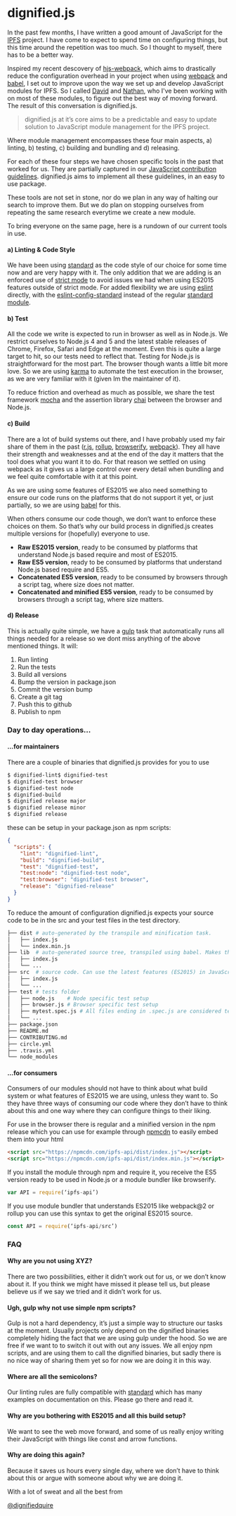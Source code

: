 # dignified.js

In the past few months, I have written a good amount of JavaScript for
the [IPFS](https://ipfs.io/) project. I have come to expect to spend
time on configuring things, but this time around the repetition
was too much. So I thought to myself, there has to be a better way.

Inspired my recent descovery of [hjs-webpack](https://github.com/HenrikJoreteg/hjs-webpack), which
aims to drastically reduce the configuration overhead in your project
when using [webpack](http://webpack.github.io/) and [babel](http://babeljs.io/), I set out to improve upon the way we set up and
develop JavaScript modules for IPFS.
So I called [David](https://github.com/diasdavid) and [Nathan](https://github.com/nginnever),
who I've been working with on most of these modules, to figure out the
best way of moving forward. The result of this conversation is dignified.js.

> dignified.js at it’s core aims to be a predictable and easy to update solution to JavaScript module management for the IPFS project.

Where module management encompasses these four main
aspects, a) linting, b) testing, c) building and bundling and d) releasing.

For each of these four steps we have chosen specific tools in the
past that worked for us. They are partially captured in our
[JavaScript contribution guidelines](https://github.com/ipfs/community/blob/master/js-contribution-guidelines.md). dignified.js aims to implement
all these guidelines, in an easy to use package.

These tools are not set in stone, nor do we plan in any way of halting
our search to improve them. But we do plan on stopping ourselves
from repeating the same research everytime we create a new module.

To bring everyone on the same page, here is a rundown of our current
tools in use.

#### a) Linting & Code Style

We have been using [standard](https://github.com/feross/standard) as the
code style of our choice for some time now and are very happy with it.
The only addition that we are adding is an enforced use of
[strict mode](https://developer.mozilla.org/en-US/docs/Web/JavaScript/Reference/Strict_mode) to avoid issues we had when using ES2015
features outside of strict mode. For added flexibility we are using
[eslint](http://eslint.org/) directly, with the [eslint-config-standard](https://github.com/feross/eslint-config-standard) instead of the regular [standard module](https://github.com/feross/standard).

#### b) Test

All the code we write is expected to run in browser as well as in Node.js.
We restrict ourselves to Node.js 4 and 5 and the latest stable releases
of Chrome, Firefox, Safari and Edge at the moment.  Even this is quite a
large target to hit, so our tests need to reflect that. Testing for Node.js
is straightforward for the most part. The browser though wants a
little bit more love. So we are using [karma](http://karma-runner.github.io)
to automate the test execution in the browser, as we are very familiar with
it (given Im the maintainer of it).

To reduce friction and overhead as much as possible, we share the test
framework [mocha](http://mochajs.org/) and the assertion library [chai](http://chaijs.com/) between the browser and Node.js.

#### c) Build

There are a lot of build systems out there, and I have probably used my
fair share of them in the past ([r.js](http://requirejs.org/), [rollup](http://rollupjs.org/), [browserify](http://browserify.org/), [webpack](http://webpack.github.io/)). They all have their strength and weaknesses and at the
end of the day it matters that the tool does what you want it to do. For
that reason we settled on using webpack as it gives us a large control over
every detail when bundling and we feel quite comfortable with it at this
point.

As we are using some features of ES2015 we also need something to ensure
our code runs on the platforms that do not support it yet, or just
partially, so we are using [babel](http://babeljs.io/) for this.

When others consume our code though, we don’t want to enforce these choices
on them. So that’s why our build process in dignified.js creates multiple
versions for (hopefully) everyone to use.

- __Raw ES2015 version__, ready to be consumed by platforms that understand Node.js based require and most of ES2015.
- __Raw ES5 version__, ready to be consumed by platforms that understand Node.js based require and ES5.
- __Concatenated ES5 version__, ready to be consumed by browsers through a script tag, where size does not matter.
- __Concatenated and minified ES5 version__, ready to be consumed by browsers through a script tag, where size matters.

#### d) Release

This is actually quite simple, we have a [gulp](http://gulpjs.com/) task
that automatically runs all things needed for a release so we dont miss
anything of the above mentioned things. It will:

1. Run linting
2. Run the tests
3. Build all versions
4. Bump the version in package.json
5. Commit the version bump
6. Create a git tag
7. Push this to github
8. Publish to npm

### Day to day operations...

#### ...for maintainers

There are a couple of binaries that dignified.js provides for you to use

```sh
$ dignified-lint$ dignified-test
$ dignified-test browser
$ dignified-test node
$ dignified-build
$ dignified release major
$ dignified release minor
$ dignified release
```
these can be setup in your package.json as npm scripts:

```json
{
  "scripts": {
    "lint": "dignified-lint",
    "build": "dignified-build",
    "test": "dignified-test",
    "test:node": "dignified-test node",
    "test:browser": "dignified-test browser",
    "release": "dignified-release"
  }
}
```

To reduce the amount of configuration dignified.js expects your source code to be in the src and your test files in the test directory.

```sh
├── dist # auto-generated by the transpile and minification task.
│   ├── index.js
│   └── index.min.js
├── lib  # auto-generated source tree, transpiled using babel. Makes the code es5 compatible
│   ├── index.js
│   └── ...
├── src  # source code. Can use the latest features (ES2015) in JavaScript.
│   ├── index.js
│   └── ...
├── test # tests folder
│   ├── node.js    # Node specific test setup
│   ├── browser.js # Browser specific test setup
│   ├── mytest.spec.js # All files ending in .spec.js are considered test files to be run
│   └── ...
├── package.json
├── README.md
├── CONTRIBUTING.md
├── circle.yml
├── .travis.yml
└── node_modules
```

#### ...for consumers

Consumers of our modules should not have to think about what build system
or what features of ES2015 we are using, unless they want to.
So they have three ways of consuming our code where they don’t
have to think about this and one way where they can configure things
to their liking.

For use in the browser there is regular and a minified version in the
npm release which you can use for example through [npmcdn](https://npmcdn.com/)
to easily embed them into your html

```html
<script src="https://npmcdn.com/ipfs-api/dist/index.js"></script>
<script src="https://npmcdn.com/ipfs-api/dist/index.min.js"></script>
```

If you install the module through npm and require it, you receive the
ES5 version ready to be used in Node.js or a module bundler like browserify.

```js
var API = require(‘ipfs-api’)
```

If you use module bundler that understands ES2015 like webpack@2 or
rollup you can use this syntax to get the original ES2015 source.

```js
const API = require(‘ipfs-api/src’)
```

### FAQ

#### Why are you not using XYZ?

There are two possibilities, either it didn’t work out for us, or
we don’t know about it. If you think we might have missed it please tell us,
but please believe us if we say we tried and it didn’t work for us.

#### Ugh, gulp why not use simple npm scripts?

Gulp is not a hard dependency, it’s just a simple way to structure our tasks
at the moment. Usually projects only depend on the dignified binaries
completely hiding the fact that we are using gulp under the hood. So we are
free if we want to to switch it out with out any issues. We all enjoy npm
scripts, and are using them to call the dignified binaries, but sadly there
is no nice way of sharing them yet so for now we are doing it in this way.

#### Where are all the semicolons?

Our linting rules are fully compatible with [standard](https://github.com/feross/standard)
which has many examples on documentation on this. Please go there and read it.

#### Why are you bothering with ES2015 and all this build setup?

We want to see the web move forward, and some of us really enjoy writing
their JavaScript with things like const and arrow functions.

#### Why are doing this again?

Because it saves us hours every single day, where we don’t have to think
about this or argue with someone about why we are doing it.

With a lot of sweat and all the best from

[@dignifiedquire](http://github.com/dignifiedquire/)
